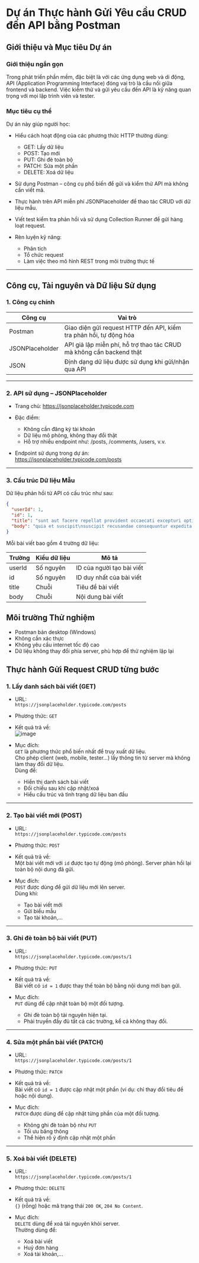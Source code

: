 # Dự án Thực hành Gửi Yêu cầu CRUD đến API bằng Postman

## Giới thiệu và Mục tiêu Dự án

### Giới thiệu ngắn gọn
Trong phát triển phần mềm, đặc biệt là với các ứng dụng web và di động, API (Application Programming Interface) đóng vai trò là cầu nối giữa frontend và backend. Việc kiểm thử và gửi yêu cầu đến API là kỹ năng quan trọng với mọi lập trình viên và tester.

### Mục tiêu cụ thể
Dự án này giúp người học:

- Hiểu cách hoạt động của các phương thức HTTP thường dùng:
  - GET: Lấy dữ liệu
  - POST: Tạo mới
  - PUT: Ghi đè toàn bộ
  - PATCH: Sửa một phần
  - DELETE: Xoá dữ liệu

- Sử dụng Postman – công cụ phổ biến để gửi và kiểm thử API mà không cần viết mã.

- Thực hành trên API miễn phí JSONPlaceholder để thao tác CRUD với dữ liệu mẫu.

- Viết test kiểm tra phản hồi và sử dụng Collection Runner để gửi hàng loạt request.

- Rèn luyện kỹ năng:
  - Phân tích
  - Tổ chức request
  - Làm việc theo mô hình REST trong môi trường thực tế

---

## Công cụ, Tài nguyên và Dữ liệu Sử dụng

### 1. Công cụ chính

| Công cụ         | Vai trò                                                                 |
|----------------|-------------------------------------------------------------------------|
| Postman        | Giao diện gửi request HTTP đến API, kiểm tra phản hồi, tự động hóa      |
| JSONPlaceholder| API giả lập miễn phí, hỗ trợ thao tác CRUD mà không cần backend thật     |
| JSON           | Định dạng dữ liệu được sử dụng khi gửi/nhận qua API                     |

---

### 2. API sử dụng – JSONPlaceholder

- Trang chủ: https://jsonplaceholder.typicode.com

- Đặc điểm:
  - Không cần đăng ký tài khoản
  - Dữ liệu mô phỏng, không thay đổi thật
  - Hỗ trợ nhiều endpoint như: /posts, /comments, /users, v.v.

- Endpoint sử dụng trong dự án:
  https://jsonplaceholder.typicode.com/posts

---

### 3. Cấu trúc Dữ liệu Mẫu

Dữ liệu phản hồi từ API có cấu trúc như sau:

```json
{
  "userId": 1,
  "id": 1,
  "title": "sunt aut facere repellat provident occaecati excepturi optio reprehenderit",
  "body": "quia et suscipit\nsuscipit recusandae consequuntur expedita et cum..."
}
```
Mỗi bài viết bao gồm 4 trường dữ liệu:

| Trường   | Kiểu dữ liệu | Mô tả                          |
|----------|--------------|-------------------------------|
| userId   | Số nguyên     | ID của người tạo bài viết     |
| id       | Số nguyên     | ID duy nhất của bài viết      |
| title    | Chuỗi         | Tiêu đề bài viết              |
| body     | Chuỗi         | Nội dung bài viết             |

## Môi trường Thử nghiệm

- Postman bản desktop (Windows)
- Không cần xác thực
- Không yêu cầu internet tốc độ cao
- Dữ liệu không thay đổi phía server, phù hợp để thử nghiệm lặp lại

## Thực hành Gửi Request CRUD từng bước

### 1. Lấy danh sách bài viết (GET)

- URL:  
  `https://jsonplaceholder.typicode.com/posts`

- Phương thức: `GET`

- Kết quả trả về:  
  ![image](https://github.com/user-attachments/assets/ac954892-ef61-4527-aede-ff192d0c4e9f)


- Mục đích:  
  `GET` là phương thức phổ biến nhất để truy xuất dữ liệu.  
  Cho phép client (web, mobile, tester...) lấy thông tin từ server mà không làm thay đổi dữ liệu.  
  Dùng để:
  - Hiển thị danh sách bài viết
  - Đối chiếu sau khi cập nhật/xoá
  - Hiểu cấu trúc và tình trạng dữ liệu ban đầu

---

### 2. Tạo bài viết mới (POST)

- URL:  
  `https://jsonplaceholder.typicode.com/posts`

- Phương thức: `POST`

- Kết quả trả về:  
  Một bài viết mới với `id` được tạo tự động (mô phỏng). Server phản hồi lại toàn bộ nội dung đã gửi.

- Mục đích:  
  `POST` được dùng để gửi dữ liệu mới lên server.  
  Dùng khi:
  - Tạo bài viết mới
  - Gửi biểu mẫu
  - Tạo tài khoản,...

---

### 3. Ghi đè toàn bộ bài viết (PUT)

- URL:  
  `https://jsonplaceholder.typicode.com/posts/1`

- Phương thức: `PUT`

- Kết quả trả về:  
  Bài viết có `id = 1` được thay thế toàn bộ bằng nội dung mới bạn gửi.

- Mục đích:  
  `PUT` dùng để cập nhật toàn bộ một đối tượng.  
  - Ghi đè toàn bộ tài nguyên hiện tại.
  - Phải truyền đầy đủ tất cả các trường, kể cả không thay đổi.

---

### 4. Sửa một phần bài viết (PATCH)

- URL:  
  `https://jsonplaceholder.typicode.com/posts/1`

- Phương thức: `PATCH`

- Kết quả trả về:  
  Bài viết có `id = 1` được cập nhật một phần (ví dụ: chỉ thay đổi tiêu đề hoặc nội dung).

- Mục đích:  
  `PATCH` được dùng để cập nhật từng phần của một đối tượng.  
  - Không ghi đè toàn bộ như `PUT`
  - Tối ưu băng thông
  - Thể hiện rõ ý định cập nhật một phần

---

### 5. Xoá bài viết (DELETE)

- URL:  
  `https://jsonplaceholder.typicode.com/posts/1`

- Phương thức: `DELETE`

- Kết quả trả về:  
  `{}` (rỗng) hoặc mã trạng thái `200 OK`, `204 No Content`.

- Mục đích:  
  `DELETE` dùng để xoá tài nguyên khỏi server.  
  Thường dùng để:
  - Xoá bài viết
  - Huỷ đơn hàng
  - Xoá tài khoản,...
